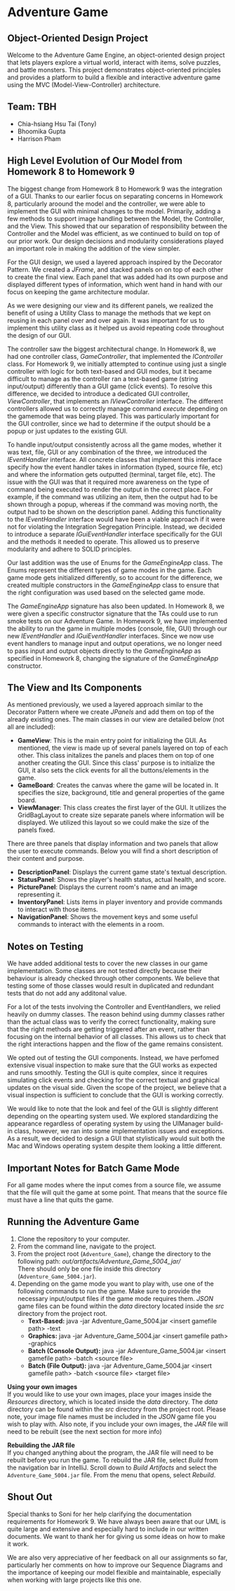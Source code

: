 # Adventure Game

## Object-Oriented Design Project
Welcome to the Adventure Game Engine, an object-oriented design project that lets players explore a virtual world, interact with items, solve puzzles, and battle monsters. This project demonstrates object-oriented principles and provides a platform to build a flexible and interactive adventure game using the MVC (Model-View-Controller) architecture.

## Team: TBH
- Chia-hsiang Hsu Tai (Tony)
- Bhoomika Gupta
- Harrison Pham

## High Level Evolution of Our Model from Homework 8 to Homework 9

The biggest change from Homework 8 to Homework 9 was the integration of a GUI. Thanks to our earlier focus on separating concerns in Homework 8, particularly aroound the model and the controller, we were able to implement the GUI with minimal changes to the model. Primarily, adding a few methods to support image handling between the Model, the Controller, and the View. This showed that our separation of responsibility between the Controller and the Model was efficient, as we continued to build on top of our prior work. Our design decisions and modularity considerations played an important role in making the addition of the view simpler.

For the GUI design, we used a layered approach inspired by the Decorator Pattern. We created a *JFrame*, and stacked panels on on top of each other to create the final view. Each panel that was added had its own purpose and displayed different types of information, which went hand in hand with our focus on keeping the game architecture modular.

As we were designing our view and its different panels, we realized the benefit of using a Utility Class to manage the methods that we kept on reusing in each panel over and over again. It was important for us to implement this utility class as it helped us avoid repeating code throughout the design of our GUI.

The controller saw the biggest architectural change. In Homework 8, we had one controller class, *GameController*, that implemented the *IController* class. For Homework 9, we initially attempted to continue using just a single controller with logic for both text-based and GUI modes, but it became difficult to manage as the controller ran a text-based game (string input/output) differently than a GUI game (click events). To resolve this difference, we decided to introduce a dedicated GUI controller, *ViewController*, that implements an *IViewController* interface. The different controllers allowed us to correctly manage command *execute* depending on the gamemode that was being played. This was particularly important for the GUI controller, since we had to determine if the output should be a popup or just updates to the existing GUI.

To handle input/output consistently across all the game modes, whether it was text, file, GUI or any combination of the three, we introduced the *IEventHandler* interface. All concrete classes that implement this interface specify how the event handler takes in information (typed, source file, etc) and where the information gets outputted (terminal, target file, etc). The issue with the GUI was that it required more awareness on the type of command being executed to render the output in the correct place. For example, if the command was utilizing an item, then the output had to be shown through a popup, whereas if the command was moving north, the output had to be shown on the description panel. Adding this functionality to the *IEventHandler* interface would have been a viable approach if it were not for violating the Integration Segregation Principle. Instead, we decided to introduce a separate *IGuiEventHandler* interface specifically for the GUI and the methods it needed to operate. This allowed us to preserve modularity and adhere to SOLID principles.

Our last addition was the use of Enums for the *GameEngineApp* class. The Enums represent the different types of game modes in the game. Each game mode gets initialized differently, so to account for the difference, we created multiple constructors in the *GameEngineApp* class to ensure that the right configuration was used based on the selected game mode. 

The *GameEngineApp* signature has also been updated. In Homework 8, we were given a specific constructor signature that the TAs could use to run smoke tests on our Adventure Game. In Homework 9, we have implemented the ability to run the game in multiple modes (console, file, GUI) through our new *IEventHandler* and *IGuiEventHandler* interfaces. Since we now use event handlers to manage input and output operations, we no longer need to pass input and output objects directly to the *GameEngineApp* as specified in Homework 8, changing the signature of the *GameEngineApp* constructor.


## The View and Its Components

As mentioned previously, we used a layered approach similar to the Decorator Pattern where we create *JPanels* and add them on top of the already existing ones. The main classes in our view are detailed below (not all are included):

- **GameView**: This is the main entry point for initializing the GUI. As mentioned, the view is made up of several panels layered on top of each other. This class initalizes the panels and places them on top of one another creating the GUI. Since this class' purpose is to initialize the GUI, it also sets the click events for all the buttons/elements in the game.
- **GameBoard**: Creates the canvas where the game will be located in. It specifies the size, background, title and general properties of the game board.
- **ViewManager**: This class creates the first layer of the GUI. It utilizes the GridBagLayout to create size separate panels where information will be displayed. We utilized this layout so we could make the size of the panels fixed.

There are three panels that display information and two panels that allow the user to execute commands. Below you will find a short description of their content and purpose.

- **DescriptionPanel**: Displays the current game state's textual description.
- **StatusPanel**: Shows the player's health status, actual health, and score.
- **PicturePanel**: Displays the current room's name and an image representing it.
- **InventoryPanel**: Lists items in player inventory and provide commands to interact with those items.
- **NavigationPanel**: Shows the movement keys and some useful commands to interact with the elements in a room.

## Notes on Testing

We have added additional tests to cover the new classes in our game implementation. Some classes are not tested directly because their behaviour is already checked through other components. We believe that testing some of those classes would result in duplicated and redundant tests that do not add any additonal value.

For a lot of the tests involving the Controller and EventHandlers, we relied heavily on dummy classes. The reason behind using dummy classes rather than the actual class was to verify the correct functionality, making sure that the right methods are getting triggered after an event, rather than focusing on the internal behavior of all classes. This allows us to check that the right interactions happen and the flow of the game remains consistent.

We opted out of testing the GUI components. Instead, we have perfomed extensive visual inspection to make sure that the GUI works as expected and runs smoothly. Testing the GUI is quite complex, since it requires simulating click events and checking for the correct textual and graphical updates on the visual side. Given the scope of the project, we believe that a visual inspection is sufficient to conclude that the GUI is working correctly.

We would like to note that the look and feel of the GUI is slightly different depending on the opearting system used. We explored standardizing the appearance regardless of operating system by using the UIManager build-in class, however, we ran into some implementation issues and exceptions. As a result, we decided to design a GUI that stylistically would suit both the Mac and Windows operating system despite them looking a little different.

## Important Notes for Batch Game Mode

For all game modes where the input comes from a source file, we assume that the file will quit the game at some point. That means that the source file must have a line that quits the game.

## Running the Adventure Game

1. Clone the repository to your computer.
2. From the command line, navigate to the project.
3. From the project root (`Adventure_Game`), change the directory to the following path:
    *out/artifacts/Adventure_Game_5004_jar/*<br />
    There should only be one file inside this directory (`Adventure_Game_5004.jar`).
4. Depending on the game mode you want to play with, use one of the following commands to run the game. Make sure to provide the necessary input/output files if the game mode requires them. *JSON* game files can be found within the *data* directory located inside the *src* directory from the project root.
    - **Text-Based:** java -jar Adventure_Game_5004.jar \<insert gamefile path\> -text
    - **Graphics:** java -jar Adventure_Game_5004.jar \<insert gamefile path\> -graphics
    - **Batch (Console Output):** java -jar Adventure_Game_5004.jar \<insert gamefile path\> -batch \<source file\>
    - **Batch (File Output):** java -jar Adventure_Game_5004.jar \<insert gamefile path\> -batch \<source file\> \<target file\>

**Using your own images**<br />
If you would like to use your own images, place your images inside the *Resources* directory, which is located inside the *data* directory. The *data* directory can be found within the *src* directory from the project root. Please note, your image file names must be included in the *JSON* game file you wish to play with. Also note, if you include your own images, the *JAR* file will need to be rebuilt (see the next section for more info)

**Rebuilding the JAR file**<br />
If you changed anything about the program, the JAR file will need to be rebuilt before you run the game. To rebuild the JAR file, select *Build* from the navigation bar in IntelliJ. Scroll down to *Build Artifacts* and select the `Adventure_Game_5004.jar` file. From the menu that opens, select *Rebuild*.

## Shout Out

Special thanks to Soni for her help clarifying the documentation requirements for Homework 9. We have always been aware that our UML is quite large and extensive and especially hard to include in our written documents. We want to thank her for giving us some ideas on how to make it work.

We are also very appreciative of her feedback on all our assignments so far, particularly her comments on how to improve our Sequence Diagrams and the importance of keeping our model flexible and maintainable, especially when working with large projects like this one.
